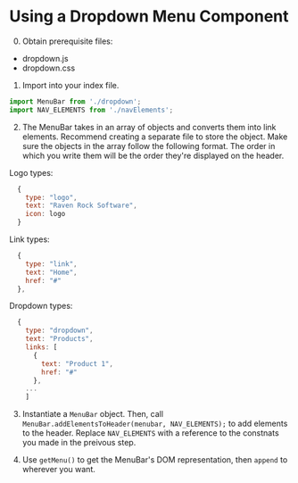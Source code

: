 # Using a Dropdown Menu Component
0. Obtain prerequisite files:
- dropdown.js
- dropdown.css

1. Import into your index file.
```js
import MenuBar from './dropdown';
import NAV_ELEMENTS from './navElements';
```

2. The MenuBar takes in an array of objects and converts them into link elements. Recommend creating a separate file to store the object. Make sure the objects in the array follow the following format. The order in which you write them will be the order they're displayed on the header.

  Logo types:
  ```js
    {
      type: "logo",
      text: "Raven Rock Software",
      icon: logo
    }
  ```
  Link types:
  ```js
    {
      type: "link",
      text: "Home",
      href: "#"
    },
  ```
  Dropdown types:
  ```js
    {
      type: "dropdown",
      text: "Products",
      links: [
        {
          text: "Product 1",
          href: "#"
        },
      ...
      ]
  ```
    
3. Instantiate a `MenuBar` object. Then, call `MenuBar.addElementsToHeader(menubar, NAV_ELEMENTS);` to add elements to the header. Replace `NAV_ELEMENTS` with a reference to the constnats you made in the preivous step.

4. Use `getMenu()` to get the MenuBar's DOM representation, then `append` to wherever you want.

